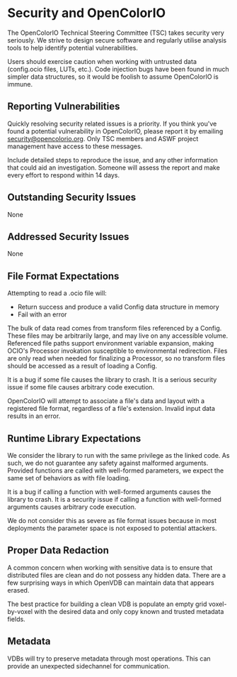 # Security and OpenColorIO

The OpenColorIO Technical Steering Committee (TSC) takes security very
seriously. We strive to design secure software and regularly utilise analysis
tools to help identify potential vulnerabilities.

Users should exercise caution when working with untrusted data (config.ocio
files, LUTs, etc.). Code injection bugs have been found in much simpler data
structures, so it would be foolish to assume OpenColorIO is immune.

## Reporting Vulnerabilities

Quickly resolving security related issues is a priority. If you think
you've found a potential vulnerability in OpenColorIO, please report it by
emailing security@opencolorio.org. Only TSC members and ASWF project
management have access to these messages.

Include detailed steps to reproduce the issue, and any other information that
could aid an investigation. Someone will assess the report and make every
effort to respond within 14 days.

## Outstanding Security Issues

None

## Addressed Security Issues

None

## File Format Expectations

Attempting to read a .ocio file will:
* Return success and produce a valid Config data structure in memory
* Fail with an error

The bulk of data read comes from transform files referenced by a Config. 
These files may be arbitrarily large, and may live on any accessible volume. 
Referenced file paths support environment variable expansion, making OCIO's 
Processor invokation susceptible to environmental redirection. Files are only 
read when needed for finalizing a Processor, so no transform files should be 
accessed as a result of loading a Config.

It is a bug if some file causes the library to crash.  It is a serious
security issue if some file causes arbitrary code execution.

OpenColorIO will attempt to associate a file's data and layout with a 
registered file format, regardless of a file's extension. Invalid input data
results in an error.

## Runtime Library Expectations

We consider the library to run with the same privilege as the linked
code.  As such, we do not guarantee any safety against malformed
arguments.   Provided functions are called with well-formed
parameters, we expect the same set of behaviors as with file
loading.

It is a bug if calling a function with well-formed arguments causes
the library to crash.  It is a security issue if calling a function
with well-formed arguments causes arbitrary code execution.

We do not consider this as severe as file format issues because
in most deployments the parameter space is not exposed to potential
attackers.

## Proper Data Redaction

A common concern when working with sensitive data is to ensure
that distributed files are clean and do not possess any hidden
data.   There are a few surprising ways in which OpenVDB can
maintain data that appears erased.

The best practice for building a clean VDB is populate an
empty grid voxel-by-voxel with the desired data and only
copy known and trusted metadata fields.

## Metadata

VDBs will try to preserve metadata through most operations.  This can
provide an unexpected sidechannel for communication.
